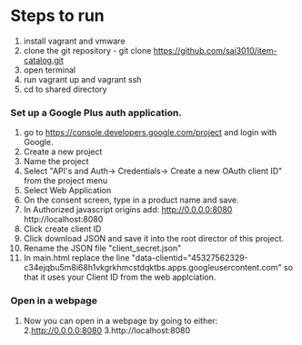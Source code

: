 # Steps to run
1. install vagrant and vmware
2. clone the git repository - git clone https://github.com/sai3010/item-catalog.git
3. open terminal 
4. run vagrant up and vagrant ssh
5. cd to shared directory

### Set up a Google Plus auth application.
1. go to https://console.developers.google.com/project and login with Google.
2. Create a new project
3. Name the project
4. Select "API's and Auth-> Credentials-> Create a new OAuth client ID" from the project menu
5. Select Web Application
6. On the consent screen, type in a product name and save.
7. In Authorized javascript origins add:
    http://0.0.0.0:8080
    http://localhost:8080 
8. Click create client ID
9. Click download JSON and save it into the root director of this project. 
10. Rename the JSON file "client_secret.json"
11. In main.html replace the line "data-clientid="45327562329-c34ejqbu5m8i68h1vkgrkhmcstdqktbs.apps.googleusercontent.com" so that it uses your Client ID from the web applciation. 

### Open in a webpage
1. Now you can open in a webpage by going to either:
    2.http://0.0.0.0:8080
    3.http://localhost:8080 
